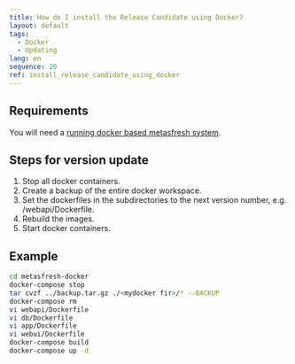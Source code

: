 ```yaml
---
title: How do I install the Release Candidate using Docker?
layout: default
tags:
  - Docker
  - Updating
lang: en
sequence: 20
ref: install_release_candidate_using_docker
---
```


## Requirements

You will need a [running docker based metasfresh system](How_do_I_setup_the_metasfresh_stack_using_Docker).

## Steps for version update

1. Stop all docker containers.
1. Create a backup of the entire docker workspace.
1. Set the dockerfiles in the subdirectories to the next version number, e.g. /webapi/Dockerfile.
1. Rebuild the images.
1. Start docker containers.


## Example

```bash
cd metasfresh-docker
docker-compose stop
tar cvzf ../backup.tar.gz ./<mydocker fir>/* --BACKUP
docker-compose rm
vi webapi/Dockerfile
vi db/Dockerfile
vi app/Dockerfile
vi webui/Dockerfile
docker-compose build
docker-compose up -d
```

